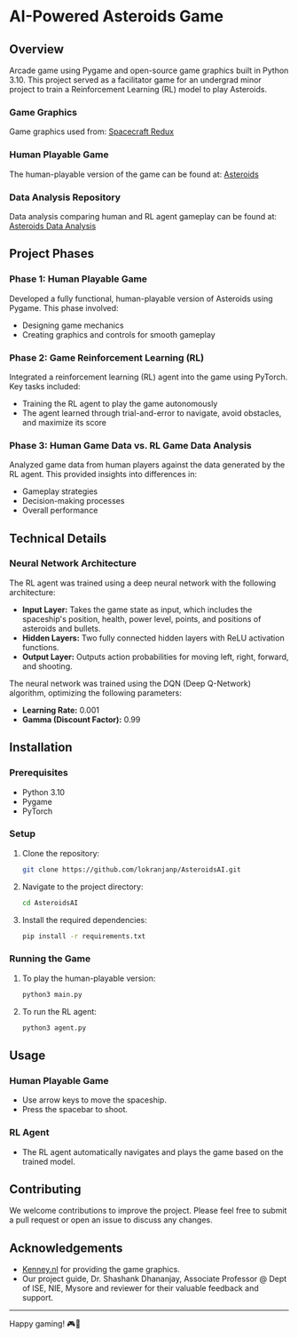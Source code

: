 # AI-Powered Asteroids Game

## Overview
Arcade game using Pygame and open-source game graphics built in Python 3.10. This project served as a facilitator game for an undergrad minor project to train a Reinforcement Learning (RL) model to play Asteroids.

### Game Graphics
Game graphics used from: [Spacecraft Redux](https://www.kenney.nl/assets/space-shooter-redux)

### Human Playable Game
The human-playable version of the game can be found at: [Asteroids](https://github.com/lokranjanp/Asteroids)

### Data Analysis Repository
Data analysis comparing human and RL agent gameplay can be found at: [Asteroids Data Analysis](https://github.com/lokranjanp/Human-RL-DQN-interpretations)

## Project Phases

### Phase 1: Human Playable Game
Developed a fully functional, human-playable version of Asteroids using Pygame. This phase involved:
- Designing game mechanics
- Creating graphics and controls for smooth gameplay

### Phase 2: Game Reinforcement Learning (RL)
Integrated a reinforcement learning (RL) agent into the game using PyTorch. Key tasks included:
- Training the RL agent to play the game autonomously
- The agent learned through trial-and-error to navigate, avoid obstacles, and maximize its score

### Phase 3: Human Game Data vs. RL Game Data Analysis
Analyzed game data from human players against the data generated by the RL agent. This provided insights into differences in:
- Gameplay strategies
- Decision-making processes
- Overall performance

## Technical Details

### Neural Network Architecture
The RL agent was trained using a deep neural network with the following architecture:

- **Input Layer:** Takes the game state as input, which includes the spaceship's position, health, power level, points, and positions of asteroids and bullets.
- **Hidden Layers:** Two fully connected hidden layers with ReLU activation functions.
- **Output Layer:** Outputs action probabilities for moving left, right, forward, and shooting.

The neural network was trained using the DQN (Deep Q-Network) algorithm, optimizing the following parameters:
- **Learning Rate:** 0.001
- **Gamma (Discount Factor):** 0.99

## Installation

### Prerequisites
- Python 3.10
- Pygame
- PyTorch

### Setup
1. Clone the repository:
    ```bash
    git clone https://github.com/lokranjanp/AsteroidsAI.git
    ```
2. Navigate to the project directory:
    ```bash
    cd AsteroidsAI
    ```
3. Install the required dependencies:
    ```bash
    pip install -r requirements.txt
    ```

### Running the Game
1. To play the human-playable version:
    ```bash
    python3 main.py
    ```
2. To run the RL agent:
    ```bash
    python3 agent.py
    ```

## Usage

### Human Playable Game
- Use arrow keys to move the spaceship.
- Press the spacebar to shoot.

### RL Agent
- The RL agent automatically navigates and plays the game based on the trained model.

## Contributing
We welcome contributions to improve the project. Please feel free to submit a pull request or open an issue to discuss any changes.


## Acknowledgements
- [Kenney.nl](https://www.kenney.nl/assets/space-shooter-redux) for providing the game graphics.
- Our project guide, Dr. Shashank Dhananjay, Associate Professor @ Dept of ISE, NIE, Mysore and reviewer for their 
  valuable feedback and support.

---

Happy gaming! 🎮🚀
